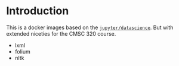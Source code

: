 Introduction
============

This is a docker images based on the
[`jupyter/datascience`](https://github.com/jupyter/docker-stacks/tree/master/datascience-notebook).
But with extended niceties for the CMSC 320 course.

 * lxml
 * folium
 * nltk
